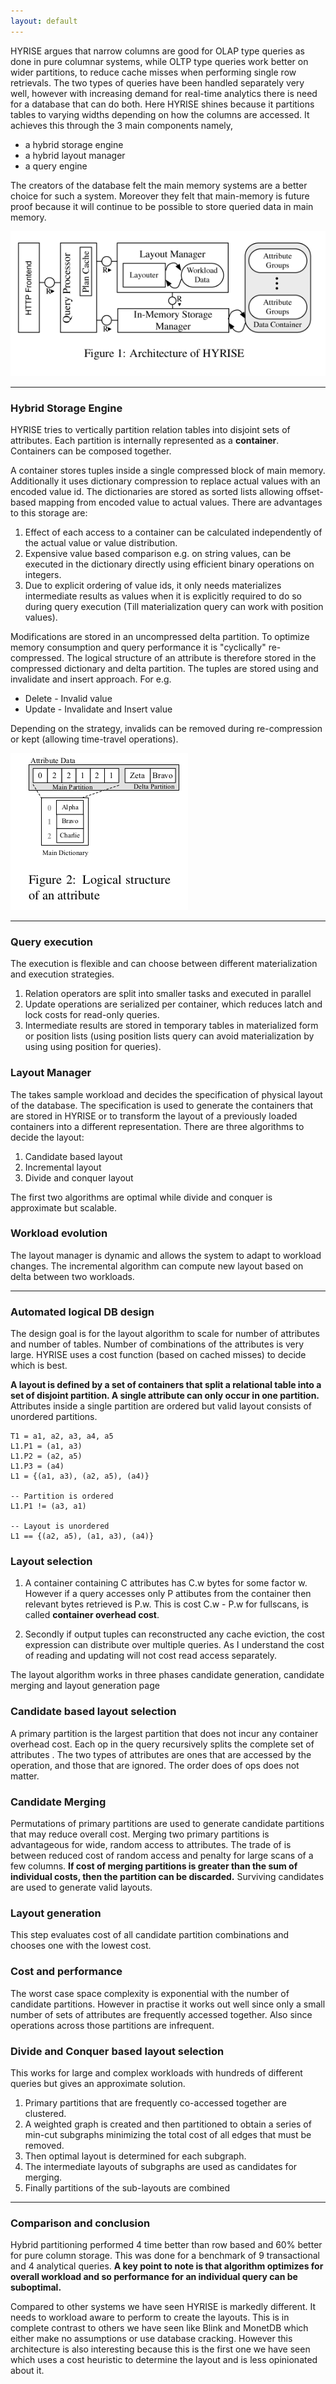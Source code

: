 ```yaml
---
layout: default
---
```


HYRISE argues that narrow columns are good for OLAP type queries as done in pure columnar systems, while OLTP type queries work better on wider partitions, to reduce cache misses when performing single row retrievals. The two types of queries have been handled separately very well, however with increasing demand for real-time analytics there is need for a database that can do both. Here HYRISE shines because it partitions tables to varying widths depending on how the columns are accessed. It achieves this through the 3 main components namely,

* a hybrid storage engine
* a hybrid layout manager
* a query engine

The creators of the database felt the main memory systems are a better choice for such a system. Moreover they felt that main-memory is future proof because it will continue to be possible to store queried data in main memory.

![Architecture of HYRISE](../assets/hyrise-architecture.png)

___

### Hybrid Storage Engine

HYRISE tries to vertically partition relation tables into disjoint sets of attributes. Each partition is internally represented as a **container**. Containers can be composed together.

A container stores tuples inside a single compressed block of main memory. Additionally it uses dictionary compression to replace actual values with an encoded value id. The dictionaries are stored as sorted lists allowing offset-based mapping from encoded value to actual values. There are advantages to this storage are:

1. Effect of each access to a container can be calculated independently of the actual value or value distribution.
2. Expensive value based comparison e.g. on string values, can be executed in the dictionary directly using efficient binary operations on integers.
3. Due to explicit ordering of value ids, it only needs materializes intermediate results as values when it is explicitly required to do so during query execution (Till materialization query can work with position values).

Modifications are stored in an uncompressed delta partition. To optimize memory consumption and query performance it is "cyclically" re-compressed. The logical structure of an attribute is therefore stored in the compressed dictionary and delta partition. The tuples are stored using and invalidate and insert approach. For e.g.

* Delete - Invalid value
* Update - Invalidate and Insert value

Depending on the strategy, invalids can be removed during re-compression or kept (allowing time-travel operations).

![Attribute storage](../assets/hyrise-attribute-storage.png)

___

### Query execution

The execution is flexible and can choose between different materialization and execution strategies.

1. Relation operators are split into smaller tasks and executed in parallel
2. Update operations are serialized per container, which reduces latch and lock costs for read-only queries.
3. Intermediate results are stored in temporary tables in materialized form or position lists (using position lists query can avoid materialization by using using position for queries).

### Layout Manager

The takes sample workload and decides the specification of physical layout of the database. The specification is used to generate the containers that are stored in HYRISE or to transform the layout of a previously loaded containers into a different representation. There are three algorithms to decide the layout:

1. Candidate based layout
2. Incremental layout
3. Divide and conquer layout

The first two algorithms are optimal while divide and conquer is approximate but scalable.

### Workload evolution

The layout manager is dynamic and allows the system to adapt to workload changes. The incremental algorithm can compute new layout based on delta between two workloads.

___

### Automated logical DB design

The design goal is for the layout algorithm to scale for number of attributes and number of tables. Number of combinations of the attributes is very large. HYRISE uses a cost function (based on cached misses) to decide which is best.

**A layout is defined by a set of containers that split a relational table into a set of disjoint partition. A single attribute can only occur in one partition.** Attributes inside a single partition are ordered but valid layout consists of unordered partitions.

```
T1 = a1, a2, a3, a4, a5
L1.P1 = (a1, a3)
L1.P2 = (a2, a5)
L1.P3 = (a4)
L1 = {(a1, a3), (a2, a5), (a4)}

-- Partition is ordered
L1.P1 != (a3, a1)

-- Layout is unordered
L1 == {(a2, a5), (a1, a3), (a4)}
```

### Layout selection

1. A container containing C attributes has C.w bytes for some factor w. However if a query accesses only P attibutes from the container then relevant bytes retrieved is P.w. This is cost C.w - P.w for fullscans, is called **container overhead cost**.

2. Secondly if output tuples can reconstructed any cache eviction, the cost expression can distribute over multiple queries. As I understand the cost of reading and updating will not cost read access separately.

The layout algorithm works in three phases candidate generation, candidate merging and layout generation page

### Candidate based layout selection

A primary partition is the largest partition that does not incur any container overhead cost. Each op in the query recursively splits the complete set of attributes . The two types of attributes are ones that are accessed by the operation, and those that are ignored. The order does of ops does not matter.

### Candidate Merging

Permutations of primary partitions are used to generate candidate partitions that may reduce overall cost. Merging two primary partitions is advantageous for wide, random access to attributes. The trade of is between reduced cost of random access and penalty for large scans of a few columns. **If cost of merging partitions is greater than the sum of individual costs, then the partition can be discarded.** Surviving candidates are used to generate valid layouts.

### Layout generation

This step evaluates cost of all candidate partition combinations and chooses one with the lowest cost.

### Cost and performance

The worst case space complexity is exponential with the number of candidate partitions. However in practise it works out well since only a small number of sets of attributes are frequently accessed together. Also since operations across those partitions are infrequent.

### Divide and Conquer based layout selection

This works for large and complex workloads with hundreds of different queries but gives an approximate solution.

1. Primary partitions that are frequently co-accessed together are clustered.
2. A weighted graph is created and then partitioned to obtain a series of min-cut subgraphs minimizing the total cost of all edges that must be removed.
3. Then optimal layout is determined for each subgraph.
4. The intermediate layouts of subgraphs are used as candidates for merging.
5. Finally partitions of the sub-layouts are combined

___

### Comparison and conclusion

Hybrid partitioning performed 4 time better than row based and 60% better for pure column storage. This was done for a benchmark of 9 transactional and 4 analytical queries. **A key point to note is that algorithm optimizes for overall workload and so performance for an individual query can be suboptimal.**

Compared to other systems we have seen HYRISE is markedly different. It needs to workload aware to perform to create the layouts. This is in complete contrast to others we have seen like Blink and MonetDB which either make no assumptions or use database cracking. However this architecture is also interesting because this is the first one we have seen which uses a cost heuristic to determine the layout and is less opinionated about it.

